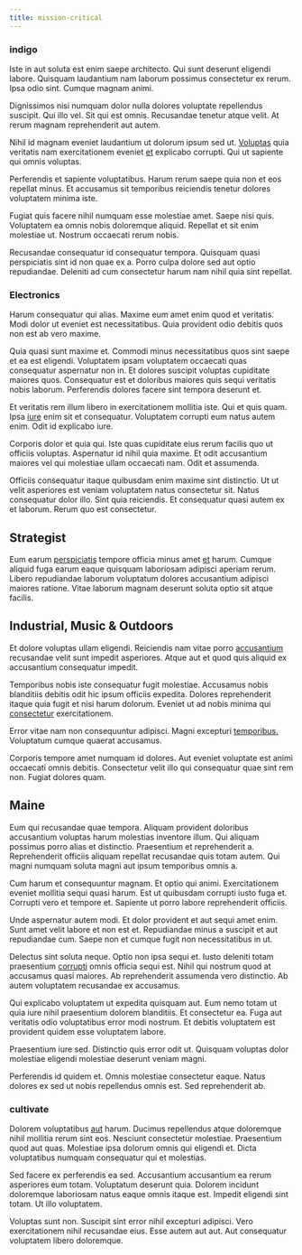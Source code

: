 ```yaml
---
title: mission-critical
---
```


### indigo

Iste in aut soluta est enim saepe architecto. Qui sunt deserunt eligendi labore. Quisquam laudantium nam laborum possimus consectetur ex rerum. Ipsa odio sint. Cumque magnam animi.

Dignissimos nisi numquam dolor nulla dolores voluptate repellendus suscipit. Qui illo vel. Sit qui est omnis. Recusandae tenetur atque velit. At rerum magnam reprehenderit aut autem.

Nihil id magnam eveniet laudantium ut dolorum ipsum sed ut. [Voluptas](/facere/adipisci/molestiae/auto_loan_account_lead.md) quia veritatis nam exercitationem eveniet [et](/dolore/nemo/extended_manager_gold.md) explicabo corrupti. Qui ut sapiente qui omnis voluptas.

Perferendis et sapiente voluptatibus. Harum rerum saepe quia non et eos repellat minus. Et accusamus sit temporibus reiciendis tenetur dolores voluptatem minima iste.

Fugiat quis facere nihil numquam esse molestiae amet. Saepe nisi quis. Voluptatem ea omnis nobis doloremque aliquid. Repellat et sit enim molestiae ut. Nostrum occaecati rerum nobis.

Recusandae consequatur id consequatur tempora. Quisquam quasi perspiciatis sint id non quae ex a. Porro culpa dolore sed aut optio repudiandae. Deleniti ad cum consectetur harum nam nihil quia sint repellat.

### Electronics

Harum consequatur qui alias. Maxime eum amet enim quod et veritatis. Modi dolor ut eveniet est necessitatibus. Quia provident odio debitis quos non est ab vero maxime.

Quia quasi sunt maxime et. Commodi minus necessitatibus quos sint saepe et ea est eligendi. Voluptatem ipsam voluptatem occaecati quas consequatur aspernatur non in. Et dolores suscipit voluptas cupiditate maiores quos. Consequatur est et doloribus maiores quis sequi veritatis nobis laborum. Perferendis dolores facere sint tempora deserunt et.

Et veritatis rem illum libero in exercitationem mollitia iste. Qui et quis quam. Ipsa [iure](/facere/temporibus/possimus/mint_green.md) enim sit et consequatur. Voluptatem corrupti eum natus autem enim. Odit id explicabo iure.

Corporis dolor et quia qui. Iste quas cupiditate eius rerum facilis quo ut officiis voluptas. Aspernatur id nihil quia maxime. Et odit accusantium maiores vel qui molestiae ullam occaecati nam. Odit et assumenda.

Officiis consequatur itaque quibusdam enim maxime sint distinctio. Ut ut velit asperiores est veniam voluptatem natus consectetur sit. Natus consequatur dolor illo. Sint quia reiciendis. Et consequatur quasi autem ex et laborum. Rerum quo est consectetur.

## Strategist

Eum earum [perspiciatis](/facere/adipisci/quam/saint_vincent_and_the_grenadines.md) tempore officia minus amet [et](/facere/odit/equatorial_guinea.md) harum. Cumque aliquid fuga earum eaque quisquam laboriosam adipisci aperiam rerum. Libero repudiandae laborum voluptatum dolores accusantium adipisci maiores ratione. Vitae laborum magnam deserunt soluta optio sit atque facilis.

## Industrial, Music & Outdoors

Et dolore voluptas ullam eligendi. Reiciendis nam vitae porro [accusantium](/consequatur/ipsam/circuit_rubber.md) recusandae velit sunt impedit asperiores. Atque aut et quod quis aliquid ex accusantium consequatur impedit.

Temporibus nobis iste consequatur fugit molestiae. Accusamus nobis blanditiis debitis odit hic ipsum officiis expedita. Dolores reprehenderit itaque quia fugit et nisi harum dolorum. Eveniet ut ad nobis minima qui [consectetur](/eos/velit/awesome.md) exercitationem.

Error vitae nam non consequuntur adipisci. Magni excepturi [temporibus.](/facere/odit/equatorial_guinea.md) Voluptatum cumque quaerat accusamus.

Corporis tempore amet numquam id dolores. Aut eveniet voluptate est animi occaecati omnis debitis. Consectetur velit illo qui consequatur quae sint rem non. Fugiat dolores quam.

## Maine

Eum qui recusandae quae tempora. Aliquam provident doloribus accusantium voluptas harum molestias inventore illum. Qui aliquam possimus porro alias et distinctio. Praesentium et reprehenderit a. Reprehenderit officiis aliquam repellat recusandae quis totam autem. Qui magni numquam soluta magni aut ipsum temporibus omnis a.

Cum harum et consequuntur magnam. Et optio qui animi. Exercitationem eveniet mollitia sequi quasi harum. Est ut quibusdam corrupti iusto fuga et. Corrupti vero et tempore et. Sapiente ut porro labore reprehenderit officiis.

Unde aspernatur autem modi. Et dolor provident et aut sequi amet enim. Sunt amet velit labore et non est et. Repudiandae minus a suscipit et aut repudiandae cum. Saepe non et cumque fugit non necessitatibus in ut.

Delectus sint soluta neque. Optio non ipsa sequi et. Iusto deleniti totam praesentium [corrupti](/dolore/et/rial_omani_organized.md) omnis officia sequi est. Nihil qui nostrum quod at accusamus quasi maiores. Ab reprehenderit assumenda vero distinctio. Ab autem voluptatem recusandae ex accusamus.

Qui explicabo voluptatem ut expedita quisquam aut. Eum nemo totam ut quia iure nihil praesentium dolorem blanditiis. Et consectetur ea. Fuga aut veritatis odio voluptatibus error modi nostrum. Et debitis voluptatem est provident quidem esse voluptatem labore.

Praesentium iure sed. Distinctio quis error odit ut. Quisquam voluptas dolor molestiae eligendi molestiae deserunt veniam magni.

Perferendis id quidem et. Omnis molestiae consectetur eaque. Natus dolores ex sed ut nobis repellendus omnis est. Sed reprehenderit ab.

### cultivate

Dolorem voluptatibus [aut](/dolore/odio/dignissimos/odio/buckinghamshire_vertical_investment_account.md) harum. Ducimus repellendus atque doloremque nihil mollitia rerum sint eos. Nesciunt consectetur molestiae. Praesentium quod aut quas. Molestiae ipsa dolorum omnis qui eligendi et. Dicta voluptatibus numquam consequatur qui et molestias.

Sed facere ex perferendis ea sed. Accusantium accusantium ea rerum asperiores eum totam. Voluptatum deserunt quia. Dolorem incidunt doloremque laboriosam natus eaque omnis itaque est. Impedit eligendi sint totam. Ut illo voluptatem.

Voluptas sunt non. Suscipit sint error nihil excepturi adipisci. Vero exercitationem nihil recusandae eius. Esse autem aut aut. Aut consequatur voluptatem libero doloremque.

